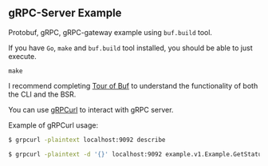 ## gRPC-Server Example

Protobuf, gRPC, gRPC-gateway example using `buf.build` tool.

If you have `Go`, `make` and `buf.build` tool installed, you should be able to just execute.

```shell
make
```

I recommend completing [Tour of Buf](https://docs.buf.build/tour/introduction)  to understand the functionality  of both the CLI and the BSR.

You can use [gRPCurl](https://github.com/fullstorydev/grpcurl) to interact with gRPC server.

Example of gRPCurl usage: 

```bash
$ grpcurl -plaintext localhost:9092 describe                     

$ grpcurl -plaintext -d '{}' localhost:9092 example.v1.Example.GetStatus

```
